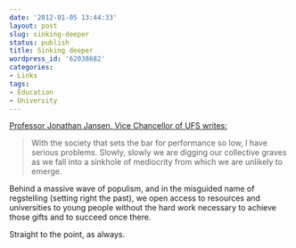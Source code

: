 ```yaml
---
date: '2012-01-05 13:44:33'
layout: post
slug: sinking-deeper
status: publish
title: Sinking deeper
wordpress_id: '62038682'
categories:
- Links
tags:
- Education
- University
---
```


[Professor Jonathan Jansen, Vice Chancellor of UFS writes:](http://www.ltl.co.za/colins-leadership-blog/matric-results-sinking-deeper-into-mediocrity)


> With the society that sets the bar for performance so low, I have serious problems. Slowly, slowly we are digging our collective graves as we fall into a sinkhole of mediocrity from which we are unlikely to emerge.

Behind a massive wave of populism, and in the misguided name of regstelling (setting right the past), we open access to resources and universities to young people without the hard work necessary to achieve those gifts and to succeed once there.


Straight to the point, as always.
